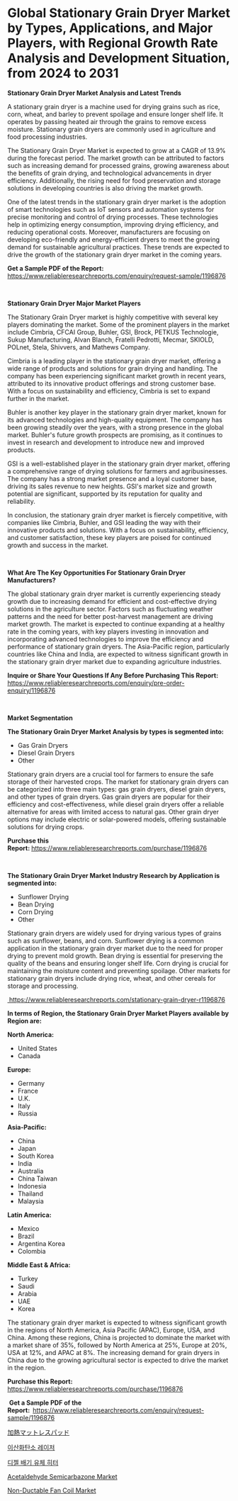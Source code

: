 <p><h1>Global Stationary Grain Dryer Market by Types, Applications, and Major Players, with Regional Growth Rate Analysis and Development Situation, from 2024 to 2031</h1></p><p><strong>Stationary Grain Dryer Market Analysis and Latest Trends</strong></p>
<p><p>A stationary grain dryer is a machine used for drying grains such as rice, corn, wheat, and barley to prevent spoilage and ensure longer shelf life. It operates by passing heated air through the grains to remove excess moisture. Stationary grain dryers are commonly used in agriculture and food processing industries.</p><p>The Stationary Grain Dryer Market is expected to grow at a CAGR of 13.9% during the forecast period. The market growth can be attributed to factors such as increasing demand for processed grains, growing awareness about the benefits of grain drying, and technological advancements in dryer efficiency. Additionally, the rising need for food preservation and storage solutions in developing countries is also driving the market growth.</p><p>One of the latest trends in the stationary grain dryer market is the adoption of smart technologies such as IoT sensors and automation systems for precise monitoring and control of drying processes. These technologies help in optimizing energy consumption, improving drying efficiency, and reducing operational costs. Moreover, manufacturers are focusing on developing eco-friendly and energy-efficient dryers to meet the growing demand for sustainable agricultural practices. These trends are expected to drive the growth of the stationary grain dryer market in the coming years.</p></p>
<p><strong>Get a Sample PDF of the Report:&nbsp;</strong> <a href="https://www.reliableresearchreports.com/enquiry/request-sample/1196876">https://www.reliableresearchreports.com/enquiry/request-sample/1196876</a></p>
<p>&nbsp;</p>
<p><strong>Stationary Grain Dryer Major Market Players</strong></p>
<p><p>The Stationary Grain Dryer market is highly competitive with several key players dominating the market. Some of the prominent players in the market include Cimbria, CFCAI Group, Buhler, GSI, Brock, PETKUS Technologie, Sukup Manufacturing, Alvan Blanch, Fratelli Pedrotti, Mecmar, SKIOLD, POLnet, Stela, Shivvers, and Mathews Company.</p><p>Cimbria is a leading player in the stationary grain dryer market, offering a wide range of products and solutions for grain drying and handling. The company has been experiencing significant market growth in recent years, attributed to its innovative product offerings and strong customer base. With a focus on sustainability and efficiency, Cimbria is set to expand further in the market.</p><p>Buhler is another key player in the stationary grain dryer market, known for its advanced technologies and high-quality equipment. The company has been growing steadily over the years, with a strong presence in the global market. Buhler's future growth prospects are promising, as it continues to invest in research and development to introduce new and improved products.</p><p>GSI is a well-established player in the stationary grain dryer market, offering a comprehensive range of drying solutions for farmers and agribusinesses. The company has a strong market presence and a loyal customer base, driving its sales revenue to new heights. GSI's market size and growth potential are significant, supported by its reputation for quality and reliability.</p><p>In conclusion, the stationary grain dryer market is fiercely competitive, with companies like Cimbria, Buhler, and GSI leading the way with their innovative products and solutions. With a focus on sustainability, efficiency, and customer satisfaction, these key players are poised for continued growth and success in the market.</p></p>
<p>&nbsp;</p>
<p><strong>What Are The Key Opportunities For Stationary Grain Dryer Manufacturers?</strong></p>
<p><p>The global stationary grain dryer market is currently experiencing steady growth due to increasing demand for efficient and cost-effective drying solutions in the agriculture sector. Factors such as fluctuating weather patterns and the need for better post-harvest management are driving market growth. The market is expected to continue expanding at a healthy rate in the coming years, with key players investing in innovation and incorporating advanced technologies to improve the efficiency and performance of stationary grain dryers. The Asia-Pacific region, particularly countries like China and India, are expected to witness significant growth in the stationary grain dryer market due to expanding agriculture industries.</p></p>
<p><strong>Inquire or Share Your Questions If Any Before Purchasing This Report:</strong> <a href="https://www.reliableresearchreports.com/enquiry/pre-order-enquiry/1196876">https://www.reliableresearchreports.com/enquiry/pre-order-enquiry/1196876</a></p>
<p>&nbsp;</p>
<p><strong>Market Segmentation</strong></p>
<p><strong>The Stationary Grain Dryer Market Analysis by types is segmented into:</strong></p>
<p><ul><li>Gas Grain Dryers</li><li>Diesel Grain Dryers</li><li>Other</li></ul></p>
<p><p>Stationary grain dryers are a crucial tool for farmers to ensure the safe storage of their harvested crops. The market for stationary grain dryers can be categorized into three main types: gas grain dryers, diesel grain dryers, and other types of grain dryers. Gas grain dryers are popular for their efficiency and cost-effectiveness, while diesel grain dryers offer a reliable alternative for areas with limited access to natural gas. Other grain dryer options may include electric or solar-powered models, offering sustainable solutions for drying crops.</p></p>
<p><strong>Purchase this Report:&nbsp;</strong><a href="https://www.reliableresearchreports.com/purchase/1196876">https://www.reliableresearchreports.com/purchase/1196876</a></p>
<p>&nbsp;</p>
<p><strong>The Stationary Grain Dryer Market Industry Research by Application is segmented into:</strong></p>
<p><ul><li>Sunflower Drying</li><li>Bean Drying</li><li>Corn Drying</li><li>Other</li></ul></p>
<p><p>Stationary grain dryers are widely used for drying various types of grains such as sunflower, beans, and corn. Sunflower drying is a common application in the stationary grain dryer market due to the need for proper drying to prevent mold growth. Bean drying is essential for preserving the quality of the beans and ensuring longer shelf life. Corn drying is crucial for maintaining the moisture content and preventing spoilage. Other markets for stationary grain dryers include drying rice, wheat, and other cereals for storage and processing.</p></p>
<p><a href="https://www.reliableresearchreports.com/stationary-grain-dryer-r1196876">&nbsp;https://www.reliableresearchreports.com/stationary-grain-dryer-r1196876</a></p>
<p><strong>In terms of Region, the Stationary Grain Dryer Market Players available by Region are:</strong></p>
<p>
    <p> <strong> North America: </strong>
        <ul>
            <li>United States</li>
            <li>Canada</li>
        </ul>
        </p> 
    <p> <strong> Europe: </strong>
        <ul>
            <li>Germany</li>
            <li>France</li>
            <li>U.K.</li>
            <li>Italy</li>
            <li>Russia</li>
        </ul>
        </p> 
    <p> <strong> Asia-Pacific: </strong>
        <ul>
            <li>China</li>
            <li>Japan</li>
            <li>South Korea</li>
            <li>India</li>
            <li>Australia</li>
            <li>China Taiwan</li>
            <li>Indonesia</li>
            <li>Thailand</li>
            <li>Malaysia</li>
        </ul>
        </p> 
    <p> <strong> Latin America: </strong>
        <ul>
            <li>Mexico</li>
            <li>Brazil</li>
            <li>Argentina Korea</li>
            <li>Colombia</li>
        </ul>
        </p> 
    <p> <strong> Middle East & Africa: </strong>
        <ul>
            <li>Turkey</li>
            <li>Saudi</li>
            <li>Arabia</li>
            <li>UAE</li>
            <li>Korea</li>
        </ul>
    </p>
    </p>
<p><p>The stationary grain dryer market is expected to witness significant growth in the regions of North America, Asia Pacific (APAC), Europe, USA, and China. Among these regions, China is projected to dominate the market with a market share of 35%, followed by North America at 25%, Europe at 20%, USA at 12%, and APAC at 8%. The increasing demand for grain dryers in China due to the growing agricultural sector is expected to drive the market in the region.</p></p>
<p><strong>Purchase this Report: </strong><a href="https://www.reliableresearchreports.com/purchase/1196876">https://www.reliableresearchreports.com/purchase/1196876</a></p>
<p>&nbsp;<strong>Get a Sample PDF of the Report:&nbsp;&nbsp;</strong><a href="https://www.reliableresearchreports.com/enquiry/request-sample/1196876">https://www.reliableresearchreports.com/enquiry/request-sample/1196876</a></p>
<p><strong></strong></p>
<p><p><a href="https://github.com/nemesis2824/Market-Research-Report-List-1/blob/main/290594642322.md">加熱マットレスパッド</a></p><p><a href="https://medium.com/@estelwisozk1/%EC%9D%B4%EC%82%B0%ED%99%94%ED%83%84%EC%86%8C-%EB%A0%88%EC%9D%B4%EC%A0%80-%EC%8B%9C%EC%9E%A5%EC%9D%80-%EC%8B%9C%EC%9E%A5-%EC%A0%90%EC%9C%A0%EC%9C%A8-%EC%8B%9C%EC%9E%A5-%EB%8F%99%ED%96%A5-%EB%B0%8F-%EC%8B%9C%EC%9E%A5-%EC%84%B1%EC%9E%A5%EC%97%90-%EB%8C%80%ED%95%9C-%EC%A0%95%EB%B3%B4%EB%A5%BC-%EC%A0%9C%EA%B3%B5%ED%95%A9%EB%8B%88%EB%8B%A4-6f3a814ce677">이산화탄소 레이저</a></p><p><a href="https://github.com/FelipeGrrady654556/Market-Research-Report-List-1/blob/main/362302638787.md">디젤 배기 유체 히터</a></p><p><a href="https://issuu.com/reportprime-2/docs/acetaldehyde-semicarbazone-market-size-2030.pptx">Acetaldehyde Semicarbazone Market</a></p><p><a href="https://github.com/gamblestampleyjenny50m5sl6/Market-Research-Report-List-2/blob/main/non-ductable-fan-coil-market.md">Non-Ductable Fan Coil Market</a></p></p>